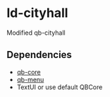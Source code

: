 # ld-cityhall
Modified qb-cityhall

## Dependencies

- [qb-core](https://github.com/qbcore-framework/qb-core)
- [qb-menu](https://github.com/qbcore-framework/qb-menu)
- TextUI or use default QBCore

